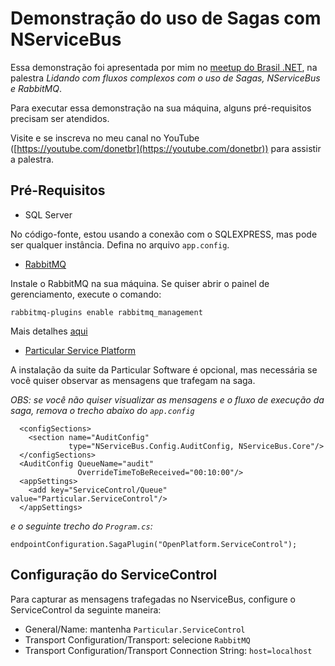 # Demonstração do uso de Sagas com NServiceBus #

Essa demonstração foi apresentada por mim no [meetup do Brasil .NET](https://www.meetup.com/pt-BR/Brasil-NET/),
na palestra *_Lidando com fluxos complexos com o uso de Sagas, NServiceBus e RabbitMQ_*.

Para executar essa demonstração na sua máquina, alguns pré-requisitos precisam ser
atendidos.

Visite e se inscreva no meu canal no YouTube ([https://youtube.com/donetbr](https://youtube.com/donetbr)) 
para assistir a palestra. 

## Pré-Requisitos ##

* SQL Server

No código-fonte, estou usando a conexão com o SQLEXPRESS, mas pode ser qualquer instância.
Defina no arquivo `app.config`.

* [RabbitMQ](https://www.rabbitmq.com/install-windows.html)

Instale o RabbitMQ na sua máquina. Se quiser abrir o painel de gerenciamento, execute
o comando:

```
rabbitmq-plugins enable rabbitmq_management
```

Mais detalhes [aqui](https://www.rabbitmq.com/management.html)

* [Particular Service Platform](https://particular.net/downloads)

A instalação da suite da Particular Software é opcional, mas necessária se você 
quiser observar as mensagens que trafegam na saga.

_OBS: se você não quiser visualizar as mensagens e o fluxo de execução da saga,_
_remova o trecho abaixo do `app.config`_

```
  <configSections>
    <section name="AuditConfig"
             type="NServiceBus.Config.AuditConfig, NServiceBus.Core"/>
  </configSections>
  <AuditConfig QueueName="audit"
               OverrideTimeToBeReceived="00:10:00"/>
  <appSettings>
    <add key="ServiceControl/Queue" value="Particular.ServiceControl"/>
  </appSettings>
```

_e o seguinte trecho do `Program.cs`:_


```
endpointConfiguration.SagaPlugin("OpenPlatform.ServiceControl");
```

## Configuração do ServiceControl ##

Para capturar as mensagens trafegadas no NserviceBus, configure o ServiceControl
da seguinte maneira:

* General/Name: mantenha `Particular.ServiceControl`
* Transport Configuration/Transport: selecione `RabbitMQ`
* Transport Configuration/Transport Connection String: `host=localhost`
